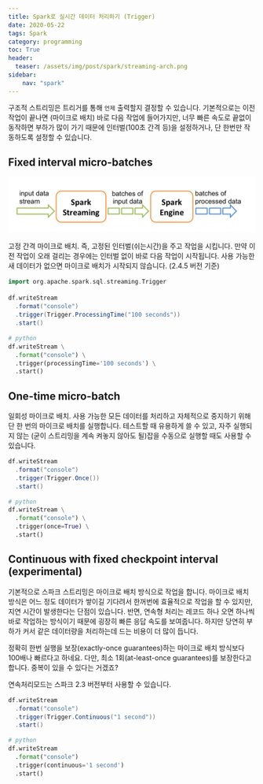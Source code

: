 ```yaml
---
title: Spark로 실시간 데이터 처리하기 (Trigger)
date: 2020-05-22
tags: Spark
category: programming
toc: True
header:
  teaser: /assets/img/post/spark/streaming-arch.png
sidebar:
    nav: "spark"
---
```


구조적 스트리밍은 트리거를 통해 `언제` 출력할지 결정할 수 있습니다. 기본적으로는 이전 작업이 끝나면 (마이크로 배치) 바로 다음 작업에 들어가지만,
너무 빠른 속도로 끝없이 동작하면 부하가 많이 가기 때문에 인터벌(100초 간격 등)을 설정하거나, 단 한번만 작동하도록 설정할 수 있습니다.

## Fixed interval micro-batches

![img](/assets/img/post/spark/streaming-flow.png)

고정 간격 마이크로 배치. 즉, 고정된 인터벌(쉬는시간)을 주고 작업을 시킵니다. 만약 이전 작업이 오래 걸리는 경우에는 인터벌 없이 바로 다음 작업이 시작됩니다.
사용 가능한 새 데이터가 없으면 마이크로 배치가 시작되지 않습니다. (2.4.5 버전 기준)

```scala
import org.apache.spark.sql.streaming.Trigger

df.writeStream
  .format("console")
  .trigger(Trigger.ProcessingTime("100 seconds"))
  .start()
```

```python
# python
df.writeStream \
  .format("console") \
  .trigger(processingTime='100 seconds') \
  .start()
```

## One-time micro-batch

일회성 마이크로 배치. 사용 가능한 모든 데이터를 처리하고 자체적으로 중지하기 위해 단 한 번의 마이크로 배치를 실행합니다. 테스트할 때 유용하게 쓸 수 있고, 자주 실행되지 않는 (굳이 스트리밍을 계속 켜놓지 않아도 될)잡을 수동으로 실행할 때도 사용할 수 있습니다.

```scala
df.writeStream
  .format("console")
  .trigger(Trigger.Once())
  .start()
```

```python
# python
df.writeStream \
  .format("console") \
  .trigger(once=True) \
  .start()
```

## Continuous with fixed checkpoint interval (experimental)

기본적으로 스파크 스트리밍은 마이크로 배치 방식으로 작업을 합니다. 마이크로 배치 방식은 어느 정도 데이터가 쌓이길 기다려서 한꺼번에 효율적으로 작업을 할 수 있지만, 지연 시간이 발생한다는 단점이 있습니다. 반면, 연속형 처리는 레코드 하나 오면 하나씩 바로 작업하는 방식이기 때문에 굉장히 빠른 응답 속도를 보여줍니다. 하지만 당연히 부하가 커서 같은 데이터량을 처리하는데 드는 비용이 더 많이 듭니다.

정확히 한번 실행을 보장(exactly-once guarantees)하는 마이크로 배치 방식보다 100배나 빠르다고 하네요. 다만, 최소 1회(at-least-once guarantees)를 보장한다고 합니다. 중복이 있을 수 있다는 거겠죠?

연속처리모드는 스파크 2.3 버전부터 사용할 수 있습니다.

```scala
df.writeStream
  .format("console")
  .trigger(Trigger.Continuous("1 second"))
  .start()
```

```python
# python
df.writeStream
  .format("console")
  .trigger(continuous='1 second')
  .start()
```
